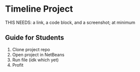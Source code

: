 # Timeline Project
THIS NEEDS: a link, a code block, and a screenshot; at minimum
## Guide for Students
1. Clone project repo
2. Open project in NetBeans
3. Run file (idk which yet)
4. Profit
